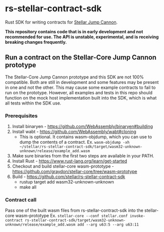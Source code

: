 # rs-stellar-contract-sdk
Rust SDK for writing contracts for [Stellar Jump Cannon].

**This repository contains code that is in early development and not recommended for use. The API is unstable, experimental, and is receiving breaking changes frequently.**

[Stellar Jump Cannon]: https://stellar.org/blog/smart-contracts-on-stellar-why-now

## Run a contract on the Stellar-Core Jump Cannon prototype

The Stellar-Core Jump Cannon prototype and this SDK are not 100% compatible. Both are still in development and some features may be present in one and not the other. This may cause some example contracts to fail to run on the prototype. However, all examples and tests in this repo should function on the mock host implementation built into the SDK, which is what all tests within the SDK use.

### Prerequisites
1. Install binaryen - https://github.com/WebAssembly/binaryen#building
2. Install wabt - https://github.com/WebAssembly/wabt#cloning
   * This is optional. It contains wasm-objdump, which you can use to dump the contents of a contract. Ex. `wasm-objdump -xh ~/stellar/rs-stellar-contract-sdk/target/wasm32-unknown-unknown/release/example_add.wasm`
3. Make sure binaries from the first two steps are available in your PATH.
4. Install Rust - https://www.rust-lang.org/learn/get-started
5. Checkout and build stellar-core wasm-prototype - https://github.com/graydon/stellar-core/tree/wasm-prototype
6. Build - https://github.com/stellar/rs-stellar-contract-sdk
   * rustup target add wasm32-unknown-unknown
   * make all


### Contract call
Pass one of the built wasm files from rs-stellar-contract-sdk into the stellar-core wasm-prototype
Ex. `stellar-core --conf stellar.conf invoke-contract rs-stellar-contract-sdk/target/wasm32-unknown-unknown/release/example_add.wasm add --arg u63:5 --arg u63:11`
